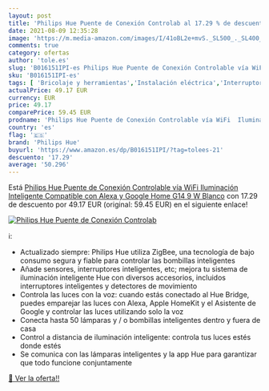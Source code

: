 ```yaml
---
layout: post
title: 'Philips Hue Puente de Conexión Controlab al 17.29 % de descuento'
date: 2021-08-09 12:35:28
image: 'https://m.media-amazon.com/images/I/41oBL2e+mvS._SL500_._SL400_.jpg'
comments: true
category: ofertas
author: 'tole.es'
slug: 'B016151IPI-es Philips Hue Puente de Conexión Controlable vía WiFi...'
sku: 'B016151IPI-es'
tags: [ 'Bricolaje y herramientas','Instalación eléctrica','Interruptores y reguladores de luz','alexa','google','home','hue','philips','philips hue', ]
actualPrice: 49.17 EUR
currency: EUR
price: 49.17
comparePrice: 59.45 EUR
prodname: 'Philips Hue Puente de Conexión Controlable vía WiFi  Iluminación Inteligente  Compatible con Alexa y Google Home G14  9 W  Blanco'
country: 'es'
flag: '🇪🇸'
brand: 'Philips Hue'
buyurl: 'https://www.amazon.es/dp/B016151IPI/?tag=tolees-21'
descuento: '17.29'
average: '50.296'
---
```


Está [Philips Hue Puente de Conexión Controlable vía WiFi  Iluminación Inteligente  Compatible con Alexa y Google Home G14  9 W  Blanco](https://www.amazon.es/dp/B016151IPI/?tag=tolees-21) con 17.29 de descuento por 49.17 EUR (original: 59.45 EUR) en el siguiente enlace!

[![Philips Hue Puente de Conexión Controlab](https://m.media-amazon.com/images/I/41oBL2e+mvS._SL500_._SL400_.jpg)](https://www.amazon.es/dp/B016151IPI/?tag=tolees-21)

ℹ️:

- Actualizado siempre: Philips Hue utiliza ZigBee, una tecnología de bajo consumo segura y fiable para controlar las bombillas inteligentes
- Añade sensores, interruptores inteligentes, etc; mejora tu sistema de iluminación inteligente Hue con diversos accesorios, incluidos interruptores inteligentes y detectores de movimiento
- Controla las luces con la voz: cuando estás conectado al Hue Bridge, puedes emparejar las luces con Alexa, Apple HomeKit y el Asistente de Google y controlar las luces utilizando solo la voz
- Conecta hasta 50 lámparas y / o bombillas inteligentes dentro y fuera de casa
- Control a distancia de iluminación inteligente: controla tus luces estés donde estés
- Se comunica con las lámparas inteligentes y la app Hue para garantizar que todo funcione conjuntamente

[🛒 Ver la oferta!!](https://www.amazon.es/dp/B016151IPI/?tag=tolees-21)
